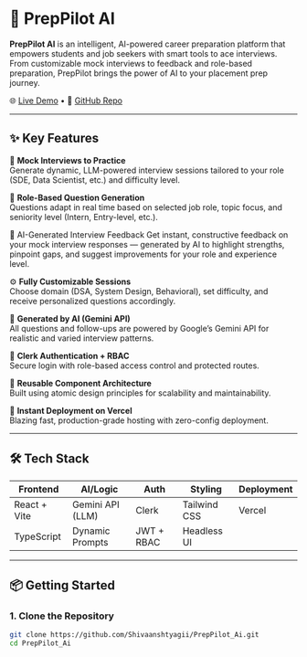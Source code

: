# 🚀 PrepPilot AI

**PrepPilot AI** is an intelligent, AI-powered career preparation platform that empowers students and job seekers with smart tools to ace interviews. From customizable mock interviews to feedback and role-based preparation, PrepPilot brings the power of AI to your placement prep journey.

🌐 [Live Demo](https://prep-pilot-ai-u1px.vercel.app/) • 🔗 [GitHub Repo](https://github.com/Shivaanshtyagii/PrepPilot_Ai)

---

## ✨ Key Features

🎤 **Mock Interviews to Practice**  
Generate dynamic, LLM-powered interview sessions tailored to your role (SDE, Data Scientist, etc.) and difficulty level.

🧠 **Role-Based Question Generation**  
Questions adapt in real time based on selected job role, topic focus, and seniority level (Intern, Entry-level, etc.).

🧾 AI-Generated Interview Feedback
Get instant, constructive feedback on your mock interview responses — generated by AI to highlight strengths, pinpoint gaps, and suggest improvements for your role and experience level.

⚙️ **Fully Customizable Sessions**  
Choose domain (DSA, System Design, Behavioral), set difficulty, and receive personalized questions accordingly.

🤖 **Generated by AI (Gemini API)**  
All questions and follow-ups are powered by Google’s Gemini API for realistic and varied interview patterns.

🔐 **Clerk Authentication + RBAC**  
Secure login with role-based access control and protected routes.

🧩 **Reusable Component Architecture**  
Built using atomic design principles for scalability and maintainability.

🚀 **Instant Deployment on Vercel**  
Blazing fast, production-grade hosting with zero-config deployment.

---

## 🛠️ Tech Stack

| Frontend       | AI/Logic         | Auth        | Styling        | Deployment |
|----------------|------------------|-------------|----------------|------------|
| React + Vite   | Gemini API (LLM) | Clerk       | Tailwind CSS   | Vercel     |
| TypeScript     | Dynamic Prompts  | JWT + RBAC  | Headless UI    |            |

---

## 📦 Getting Started

### 1. Clone the Repository
```bash
git clone https://github.com/Shivaanshtyagii/PrepPilot_Ai.git
cd PrepPilot_Ai
